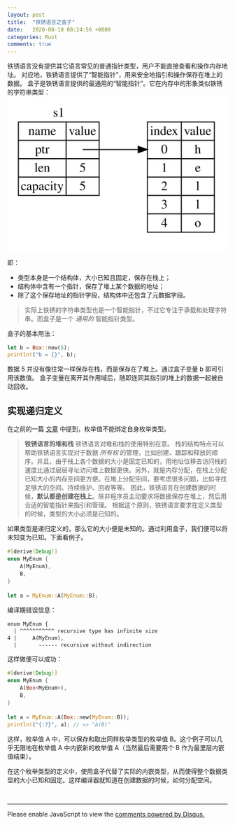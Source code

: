```yaml
---
layout: post
title:  "铁锈语言之盒子"
date:   2020-08-10 08:24:56 +0800
categories: Rust
comments: true
---
```


铁锈语言没有提供其它语言常见的普通指针类型，用户不能直接查看和操作内存地址。
对应地，铁锈语言提供了“智能指针”，用来安全地指引和操作保存在堆上的数据。
盒子是铁锈语言提供的最通用的“智能指针”。它在内存中的形象类似铁锈的字符串类型：
<img src="/assets/img/string_memory.svg">

即：
* 类型本身是一个结构体，大小已知且固定，保存在栈上；
* 结构体中含有一个指针，保存了堆上某个数据的地址；
* 除了这个保存地址的指针字段，结构体中还包含了元数据字段。

> 实际上铁锈的字符串类型也是一个智能指针，不过它专注于承载和处理字符串。而盒子是一个 _通用的_ 智能指针类型。

盒子的基本用法：
```rust
let b = Box::new(5);
println!("b = {}", b);
```
数据 5 并没有像往常一样保存在栈，而是保存在了堆上。通过盒子变量 b 即可引用该数值。
盒子变量在离开其作用域后，随即连同其指引的堆上的数据一起被自动回收。

## 实现递归定义

在之前的一篇 [文章](https://straightdave.github.io/rust/2020/08/09/rust-enum.html#%E6%9C%89%E5%86%85%E6%B6%B5%E7%9A%84%E6%9E%9A%E4%B8%BE%E5%80%BC)
中提到，枚举值不能绑定自身枚举类型。

> **铁锈语言的堆和栈**
> 铁锈语言对堆和栈的使用特别在意。
> 栈的结构特点可以帮助铁锈语言实现对于数据 _所有权_ 的管理，比如创建、跟踪和释放的顺序。并且，由于栈上各个数据的大小是固定已知的，用地址位移去访问栈的速度比通过层层寻址访问堆上数据更快。另外，就是内存分配，在栈上分配已知大小的内存空间更方便。在堆上分配空间，要考虑很多问题，比如寻找足够大的空间、持续维护、回收等等。
> 因此，铁锈语言在创建数据的时候，**默认都是创建在栈上**。除非程序员主动要求将数据保存在堆上，然后用合适的智能指针来指引和管理。
> 根据这个原则，铁锈语言要求在定义类型的时候，类型的大小必须是已知的。

如果类型是递归定义的，那么它的大小便是未知的。通过利用盒子，我们便可以将未知变为已知。下面看例子。

```rust
#[derive(Debug)]
enum MyEnum {
    A(MyEnum),
    B,
}

let a = MyEnum::A(MyEnum::B);
```
编译期错误信息：
```
enum MyEnum {
  | ^^^^^^^^^^^ recursive type has infinite size
4 |     A(MyEnum),
  |       ------ recursive without indirection
```

这样做便可以成功：
```rust
#[derive(Debug)]
enum MyEnum {
    A(Box<MyEnum>),
    B,
}

let a = MyEnum::A(Box::new(MyEnum::B));
println!("{:?}", a); // => "A(B)"
```
这样，枚举值 A 中，可以保存和取出同样枚举类型的枚举值 B。这个例子可以几乎无限地在枚举值 A 中内嵌新的枚举值 A（当然最后需要用个 B 作为最里层内嵌值结束）。

在这个枚举类型的定义中，使用盒子代替了实际的内嵌类型，从而使得整个数据类型的大小已知和固定。这样编译器就知道在创建数据的时候，如何分配空间。


<br>
<hr>

<div id="disqus_thread"></div>
<script>
(function() { // DON'T EDIT BELOW THIS LINE
var d = document, s = d.createElement('script');
s.src = 'https://straightdave-github-io.disqus.com/embed.js';
s.setAttribute('data-timestamp', +new Date());
(d.head || d.body).appendChild(s);
})();
</script>
<noscript>Please enable JavaScript to view the <a href="https://disqus.com/?ref_noscript">comments powered by Disqus.</a></noscript>
